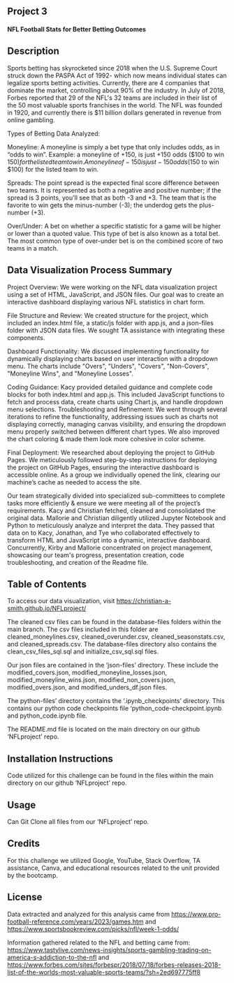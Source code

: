 ## Project 3
#### NFL Football Stats for Better Betting Outcomes

## Description
Sports betting has skyrocketed since 2018 when the U.S. Supreme Court struck down the PASPA Act of 1992- which now means individual states can legalize sports betting activities.
Currently, there are 4 companies that dominate the market, controlling about 90% of the industry. In July of 2018, Forbes reported that 29 of the NFL's 32 teams are included in their list of the 50 most valuable sports franchises in the world. The NFL was founded in 1920, and currently there is $11 billion dollars generated in revenue from online gambling. 

Types of Betting Data Analyzed:

Moneyline: A moneyline is simply a bet type that only includes odds, as in “odds to win”.
Example: a moneyline of +150, is just +150 odds ($100 to win $150) for the listed team to win.
A moneyline of -150 is just -150 odds ($150 to win $100) for the listed team to win.

Spreads: The point spread is the expected final score difference between two teams.
It is represented as both a negative and positive number; if the spread is 3 points, you'll see that as both -3 and +3.
The team that is the favorite to win gets the minus-number (-3); the underdog gets the plus-number (+3).

Over/Under: A bet on whether a specific statistic for a game will be higher or lower than a quoted value.
This type of bet is also known as a total bet.
The most common type of over-under bet is on the combined score of two teams in a match.

## Data Visualization Process Summary
Project Overview: We were working on the NFL data visualization project using a set of HTML, JavaScript, and JSON files. Our goal was to create an interactive dashboard displaying various NFL statistics in chart form.

File Structure and Review: We created structure for the project, which included an index.html file, a static/js folder with app.js, and a json-files folder with JSON data files. We sought TA assistance with integrating these components.


Dashboard Functionality: We discussed implementing functionality for dynamically displaying charts based on user interaction with a dropdown menu. The charts include "Overs", "Unders", "Covers", "Non-Covers", "Moneyline Wins", and "Moneyline Losses".


Coding Guidance: Kacy provided detailed guidance and complete code blocks for both index.html and app.js. This included JavaScript functions to fetch and process data, create charts using Chart.js, and handle dropdown menu selections.
Troubleshooting and Refinement: We went through several iterations to refine the functionality, addressing issues such as charts not displaying correctly, managing canvas visibility, and ensuring the dropdown menu properly switched between different chart types. We also improved the chart coloring & made them look more cohesive in color scheme.


Final Deployment: We researched about deploying the project to GitHub Pages. We meticulously followed step-by-step instructions for deploying the project on GitHub Pages, ensuring the interactive dashboard is accessible online. As a group we individually opened the link, clearing our machine’s cache as needed to access the site. 


Our team strategically divided into specialized sub-committees to complete tasks more efficiently & ensure we were meeting all of the project’s requirements. Kacy and Christian fetched, cleaned and consolidated the original data. Mallorie and Christian diligently utilized Jupyter Notebook and Python to meticulously analyze and interpret the data. They passed that data on to Kacy, Jonathan, and Tye who collaborated effectively to transform HTML and JavaScript into a dynamic, interactive dashboard. Concurrently, Kirby and Mallorie concentrated on project management, showcasing our team's progress, presentation creation, code troubleshooting, and creation of the Readme file. 

## Table of Contents

To access our data visualization, visit https://christian-a-smith.github.io/NFLproject/

The cleaned csv files can be found in the database-files folders within the main branch. The csv files included in this folder are cleaned_moneylines.csv, cleaned_overunder.csv, cleaned_seasonstats.csv, and cleaned_spreads.csv. The database-files directory also contains the clean_csv_files_sql.sql and initialize_csv_sql.sql files. 

Our json files are contained in the ‘json-files’ directory. These include the modified_covers.json, modified_moneyline_losses.json, modified_moneyline_wins.json, modified_non_covers.json, modified_overs.json, and modified_unders_df.json files. 

The python-files’ directory contains the ‘.ipynb_checkpoints’ directory. This contains our python code checkpoints file ‘python_code-checkpoint.ipynb and python_code.ipynb file.

The README.md file is located on the main directory on our github ‘NFLproject’ repo.

## Installation Instructions
Code utilized for this challenge can be found in the files within the main directory on our github ‘NFLproject’ repo.

## Usage
Can Git Clone all files from our ‘NFLproject’ repo.

## Credits
For this challenge we utilized Google, YouTube, Stack Overflow, TA assistance, Canva, and educational resources related to the unit provided by the bootcamp.

## License
Data extracted and analyzed for this analysis came from https://www.pro-football-reference.com/years/2023/games.htm and https://www.sportsbookreview.com/picks/nfl/week-1-odds/

Information gathered related to the NFL and betting came from: 
https://www.tastylive.com/news-insights/sports-gambling-trading-on-america-s-addiction-to-the-nfl and https://www.forbes.com/sites/forbespr/2018/07/18/forbes-releases-2018-list-of-the-worlds-most-valuable-sports-teams/?sh=2ed697775ff8
